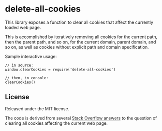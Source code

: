 # delete-all-cookies

This library exposes a function to clear all cookies that affect
the currently loaded web page.

This is accomplished by iteratively removing all cookies for the current
path, then the parent path, and so on, for the current domain, parent domain,
and so on, as well as cookies without explicit path and domain specification.

Sample interactive usage:

    // in source:
    window.clearCookies = require('delete-all-cookies')

    // then, in console:
    clearCookies()

## License

Released under the MIT license.

The code is derived from several
[Stack Overflow answers](http://stackoverflow.com/questions/179355/clearing-all-cookies-with-javascript)
to the question of clearing all cookies affecting the current web page.
